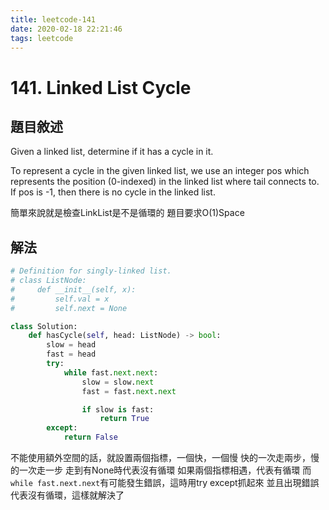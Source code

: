 ```yaml
---
title: leetcode-141
date: 2020-02-18 22:21:46
tags: leetcode
---
```

# 141. Linked List Cycle
## 題目敘述
Given a linked list, determine if it has a cycle in it.

To represent a cycle in the given linked list, we use an integer pos which represents the position (0-indexed) in the linked list where tail connects to. If pos is -1, then there is no cycle in the linked list.

簡單來說就是檢查LinkList是不是循環的
題目要求O(1)Space

## 解法

```Python
# Definition for singly-linked list.
# class ListNode:
#     def __init__(self, x):
#         self.val = x
#         self.next = None

class Solution:
    def hasCycle(self, head: ListNode) -> bool:
        slow = head
        fast = head
        try:
            while fast.next.next:
                slow = slow.next
                fast = fast.next.next

                if slow is fast:
                    return True
        except:
            return False
```
不能使用額外空間的話，就設置兩個指標，一個快，一個慢
快的一次走兩步，慢的一次走一步
走到有None時代表沒有循環
如果兩個指標相遇，代表有循環
而`while fast.next.next`有可能發生錯誤，這時用try except抓起來
並且出現錯誤代表沒有循環，這樣就解決了
